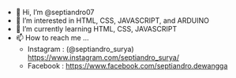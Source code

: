 - 👋 Hi, I’m @septiandro07
- 👀 I’m interested in HTML, CSS, JAVASCRIPT, and ARDUINO
- 🌱 I’m currently learning HTML, CSS, JAVASCRIPT
- 📫 How to reach me ...
   - Instagram : (@septiandro_surya) https://www.instagram.com/septiandro_surya/
   - Facebook : https://www.facebook.com/septiandro.dewangga

